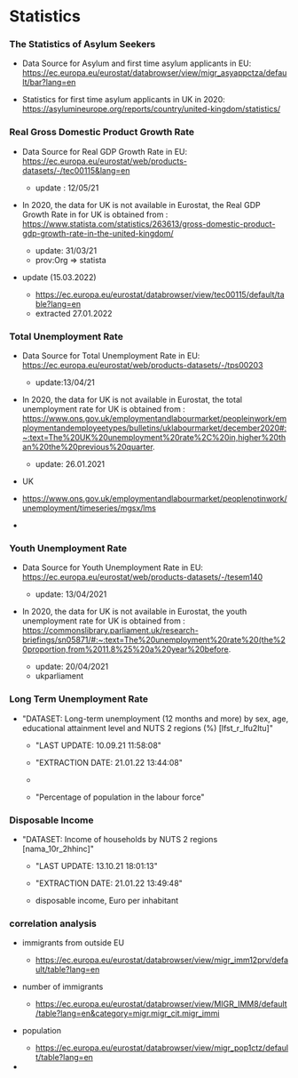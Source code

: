 # Statistics 


### The Statistics of Asylum Seekers 
* Data Source for Asylum and first time asylum applicants in EU: https://ec.europa.eu/eurostat/databrowser/view/migr_asyappctza/default/bar?lang=en

* Statistics for first time asylum applicants in UK in 2020: https://asylumineurope.org/reports/country/united-kingdom/statistics/ 


### Real Gross Domestic Product Growth Rate
* Data Source for Real GDP Growth Rate in EU: https://ec.europa.eu/eurostat/web/products-datasets/-/tec00115&lang=en
    - update : 12/05/21

* In 2020, the data for UK is not available in Eurostat, the Real GDP Growth Rate in for UK is obtained from : https://www.statista.com/statistics/263613/gross-domestic-product-gdp-growth-rate-in-the-united-kingdom/
    - update: 31/03/21
    - prov:Org => statista
    
* update (15.03.2022)
    - https://ec.europa.eu/eurostat/databrowser/view/tec00115/default/table?lang=en
    - extracted 27.01.2022


### Total Unemployment Rate
* Data Source for Total Unemployment Rate in EU: https://ec.europa.eu/eurostat/web/products-datasets/-/tps00203
    - update:13/04/21
* In 2020, the data for UK is not available in Eurostat, the total unemployment rate for UK is obtained from : 
https://www.ons.gov.uk/employmentandlabourmarket/peopleinwork/employmentandemployeetypes/bulletins/uklabourmarket/december2020#:~:text=The%20UK%20unemployment%20rate%2C%20in,higher%20than%20the%20previous%20quarter. 
    - update: 26.01.2021

* UK 
* https://www.ons.gov.uk/employmentandlabourmarket/peoplenotinwork/unemployment/timeseries/mgsx/lms
* 
    
### Youth Unemployment Rate
* Data Source for Youth Unemployment Rate in EU: https://ec.europa.eu/eurostat/web/products-datasets/-/tesem140 
   - update: 13/04/2021

* In 2020, the data for UK is not available in Eurostat, the youth unemployment rate for UK is obtained from : https://commonslibrary.parliament.uk/research-briefings/sn05871/#:~:text=The%20unemployment%20rate%20(the%20proportion,from%2011.8%25%20a%20year%20before.
    - update: 20/04/2021
    - ukparliament

### Long Term Unemployment Rate
* "DATASET: Long-term unemployment (12 months and more) by sex, age, educational attainment level and NUTS 2 regions (%) [lfst_r_lfu2ltu]"

  - "LAST UPDATE: 10.09.21 11:58:08"

  - "EXTRACTION DATE: 21.01.22 13:44:08"
  - 
  - "Percentage of population in the labour force"


### Disposable Income
* "DATASET: Income of households by NUTS 2 regions [nama_10r_2hhinc]"

  - "LAST UPDATE: 13.10.21 18:01:13"

  - "EXTRACTION DATE: 21.01.22 13:49:48"
  - disposable income, Euro per inhabitant



### correlation analysis

- immigrants from outside EU
  
    - https://ec.europa.eu/eurostat/databrowser/view/migr_imm12prv/default/table?lang=en
- number of immigrants
  - https://ec.europa.eu/eurostat/databrowser/view/MIGR_IMM8/default/table?lang=en&category=migr.migr_cit.migr_immi
- population 
  - https://ec.europa.eu/eurostat/databrowser/view/migr_pop1ctz/default/table?lang=en
- 

